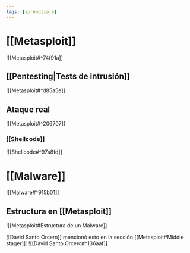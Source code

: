 ```yaml
---
tags: [aprendizaje]
---
```


# [[Metasploit]]
![[Metasploit#^74f91a]]

## [[Pentesting|Tests de intrusión]]
![[Metasploit#^d85a5e]]

## Ataque real
![[Metasploit#^206707]]

### [[Shellcode]]
![[Shellcode#^97a8fd]]

# [[Malware]]
![[Malware#^915b01]]

## Estructura en [[Metasploit]]
![[Metasploit#Estructura de un Malware]]

[[David Santo Orcero]] mencionó esto en la sección [[Metasploit#Middle stager]]:
![[David Santo Orcero#^136aaf]]
